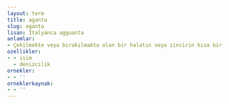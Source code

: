 ```yaml
---
layout: term
title: aganta
slug: aganta
lisan: İtalyanca agguanta
anlamlar:
- Çekilmekte veya bırakılmakta olan bir halatın veya zincirin kısa bir süre elde tutulup bırakılmaması için verilen emir
ozellikler:
- - isim
  - denizcilik
ornekler:
- - ''
orneklerkaynak:
- - ''
---
```

